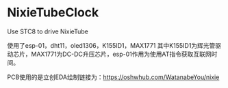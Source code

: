 # NixieTubeClock
Use STC8 to drive NixieTube

使用了esp-01，dht11，oled1306，K155ID1，MAX1771
其中K155ID1为辉光管驱动芯片，MAX1771为DC-DC升压芯片，esp-01作用为使用AT指令获取互联网时间。

PCB使用的是立创EDA绘制链接为：https://oshwhub.com/WatanabeYou/nixie
